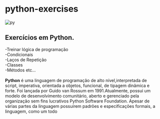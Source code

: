 # python-exercises
![py](https://user-images.githubusercontent.com/87333479/139425496-4ff6e0aa-dfd4-4783-8a2c-7adda73bab3d.png)
<br>
<h2> Exercícios em Python.</h2>
-Treinar lógica de programação <br>
-Condicionais <br>
-Laços de Repetição <br>
-Classes <br>
-Métodos etc... <br>  
<br>
<strong>Python</strong> é uma linguagem de programação de alto nível,interpretada de script, imperativa, orientada a objetos, funcional, de tipagem dinâmica e forte. Foi lançada por Guido van Rossum em 1991.Atualmente, possui um modelo de desenvolvimento comunitário, aberto e gerenciado pela organização sem fins lucrativos Python Software Foundation. Apesar de várias partes da linguagem possuírem padrões e especificações formais, a linguagem, como um todo
